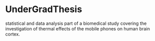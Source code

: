 # UnderGradThesis
statistical and data analysis part of a biomedical study covering the investigation of thermal effects of the mobile phones on human brain cortex.
